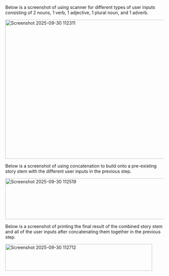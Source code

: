 Below is a screenshot of using scanner for different types of user inputs consisting of 2 nouns, 1 verb, 1 adjective, 1 plural noun, and 1 adverb.

<img width="707" height="442" alt="Screenshot 2025-09-30 112311" src="https://github.com/user-attachments/assets/3178a1f0-6b79-4354-b67b-76dce103a03b" />





Below is a screenshot of using concatenation to build onto a pre-existing story stem with the different user inputs in the previous step.

<img width="978" height="130" alt="Screenshot 2025-09-30 112519" src="https://github.com/user-attachments/assets/90792f16-e620-4668-9269-da8e9df5d0d2" />





Below is a screenshot of printing the final result of the combined story stem and all of the user inputs after concatenating them together in the previous step.

<img width="467" height="85" alt="Screenshot 2025-09-30 112712" src="https://github.com/user-attachments/assets/498e581d-4933-49dc-ac81-5ca52df30d7a" />

